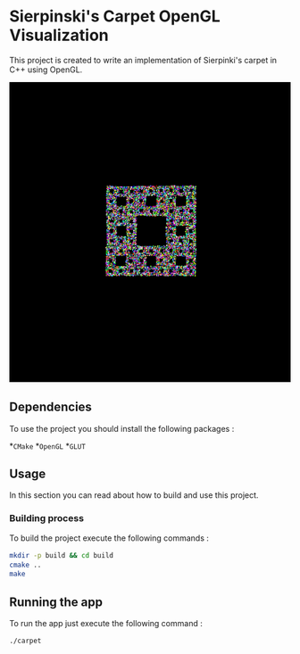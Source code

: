 # Sierpinski's Carpet OpenGL Visualization

This project is created to write an implementation of Sierpinki's carpet in C++ using OpenGL.

![Carpet](docs/images/carpet.png)

## Dependencies

To use the project you should install the following packages :

*`CMake`
*`OpenGL`
*`GLUT`

## Usage

In this section you can read about how to build and use this project.

### Building process

To build the project execute the following commands :

```bash
mkdir -p build && cd build
cmake ..
make
```

## Running the app

To run the app just execute the following command :

``` bash
./carpet
```
